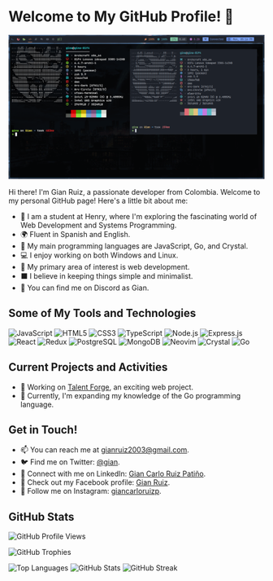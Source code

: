 
# Welcome to My GitHub Profile! 👋

![Header](https://github.com/Giankrp/Giankrp/blob/main/Screenshot_2023-07-31-17-16-05_1366x768.png)

Hi there! I'm Gian Ruiz, a passionate developer from Colombia. Welcome to my personal GitHub page! Here's a little bit about me:

- 🏫 I am a student at Henry, where I'm exploring the fascinating world of Web Development and Systems Programming.
- 🌍 Fluent in Spanish and English.
- 🌟 My main programming languages are JavaScript, Go, and Crystal.
- 💻 I enjoy working on both Windows and Linux.
- 🚩 My primary area of interest is web development.
- ⬛ I believe in keeping things simple and minimalist.
- 💎 You can find me on Discord as Gian.

## Some of My Tools and Technologies

![JavaScript](https://img.shields.io/badge/javascript-%23000000?style=for-the-badge&logo=javascript&logoColor=white)
![HTML5](https://img.shields.io/badge/html5-%23000000?style=for-the-badge&logo=html5&logoColor=white)
![CSS3](https://img.shields.io/badge/css3-%23000000?style=for-the-badge&logo=css3&logoColor=white)
![TypeScript](https://img.shields.io/badge/typescript-%23000000?style=for-the-badge&logo=typescript&logoColor=white)
![Node.js](https://img.shields.io/badge/node.js-%23000000?style=for-the-badge&logo=node.js&logoColor=white)
![Express.js](https://img.shields.io/badge/Express.js-%23000000?style=for-the-badge)
![React](https://img.shields.io/badge/react-%23000000?style=for-the-badge&logo=react&logoColor=white)
![Redux](https://img.shields.io/badge/redux-%23000000?style=for-the-badge&logo=redux&logoColor=white)
![PostgreSQL](https://img.shields.io/badge/postgres-%23000000?style=for-the-badge&logo=postgresql&logoColor=white)
![MongoDB](https://img.shields.io/badge/MongoDB-%23000000?style=for-the-badge&logo=mongodb&logoColor=white)
![Neovim](https://img.shields.io/badge/neovim-%23000000?style=for-the-badge&logo=neovim&logoColor=white)
![Crystal](https://img.shields.io/badge/crystal-%23000000?style=for-the-badge&logo=crystal&logoColor=white)
![Go](https://img.shields.io/badge/go-%23000000?style=for-the-badge&logo=go&logoColor=white)

## Current Projects and Activities

- 🚀 Working on [Talent Forge](https://deploy-front-end-git-main-shakkus.vercel.app/), an exciting web project.
- 🌱 Currently, I'm expanding my knowledge of the Go programming language.

## Get in Touch!

- 📫 You can reach me at gianruiz2003@gmail.com.
- 🐦 Find me on Twitter: [@gian](https://twitter.com/gian).
- 🔗 Connect with me on LinkedIn: [Gian Carlo Ruiz Patiño](https://linkedin.com/in/gian%20carlo%20ruiz%20patiño).
- 📘 Check out my Facebook profile: [Gian Ruiz](https://fb.com/gian%20ruiz).
- 📸 Follow me on Instagram: [giancarloruizp](https://instagram.com/giancarloruizp).

## GitHub Stats

![GitHub Profile Views](https://komarev.com/ghpvc/?username=giankrp&label=Profile%20views&color=0e75b6&style=flat)

![GitHub Trophies](https://github-profile-trophy.vercel.app/?username=giankrp)

![Top Languages](https://github-readme-stats.vercel.app/api/top-langs?username=giankrp&show_icons=true&locale=en&layout=compact)
![GitHub Stats](https://github-readme-stats.vercel.app/api?username=giankrp&show_icons=true&locale=en)
![GitHub Streak](https://github-readme-streak-stats.herokuapp.com/?user=giankrp)


